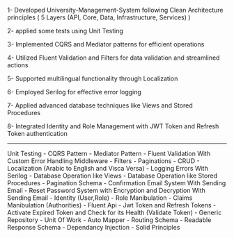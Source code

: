 1- Developed University-Management-System following Clean Architecture principles ( 5 Layers (API, Core, Data, Infrastructure, Services) )

2- applied some tests using Unit Testing

3- Implemented CQRS and Mediator patterns for efficient operations

4- Utilized Fluent Validation and Filters for data validation and streamlined actions

5- Supported multilingual functionality through Localization

6- Employed Serilog for effective error logging

7- Applied advanced database techniques like Views and Stored Procedures

8- Integrated Identity and Role Management with JWT Token and Refresh Token authentication

__________________________________________________

Unit Testing - CQRS Pattern  - Mediator Pattern - Fluent Validation With Custom Error Handling Middleware - Filters - Paginations - CRUD - Localization (Arabic to English and Visca Versa)  - Logging Errors With Serilog  - Database Operation like Views - Database Operation like Stored Procedures - Pagination Schema - Confirmation Email System With Sending Email - Reset Password System with Encryption and Decryption With Sending Email  - Identity (User,Role) - Role Manibulation - Claims Manibulation (Authorities) - Fluent Api - Jwt Token and Refresh Tokens  - Activate Expired Token and Check for its Health (Validate Token) - Generic Repository - Unit Of Work - Auto Mapper - Routing Schema - Readable Response Schema - Dependancy Injection - Solid Principles
